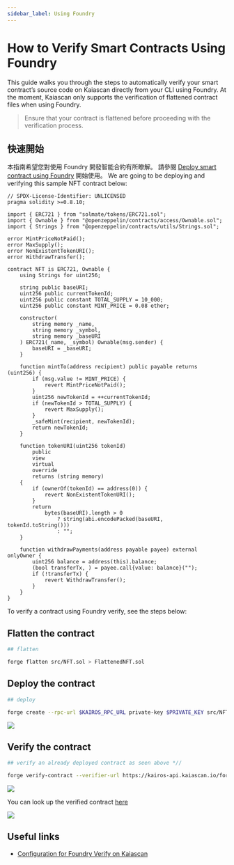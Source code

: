 ```yaml
---
sidebar_label: Using Foundry
---
```


# How to Verify Smart Contracts Using Foundry

This guide walks you through the steps to automatically verify your smart contract’s source code on Kaiascan directly from your CLI using Foundry. At the moment, Kaiascan only supports the verification of flattened contract files when using Foundry.

> Ensure that your contract is flattened before proceeding with the verification process.

## 快速開始

本指南希望您對使用 Foundry 開發智能合約有所瞭解。 請參閱  [Deploy smart contract using Foundry](../deploy/foundry.md) 開始使用。   We are going to be deploying and verifying this sample NFT contract below:

```solidity
// SPDX-License-Identifier: UNLICENSED
pragma solidity >=0.8.10;

import { ERC721 } from "solmate/tokens/ERC721.sol";
import { Ownable } from "@openzeppelin/contracts/access/Ownable.sol";
import { Strings } from "@openzeppelin/contracts/utils/Strings.sol";

error MintPriceNotPaid();
error MaxSupply();
error NonExistentTokenURI();
error WithdrawTransfer();

contract NFT is ERC721, Ownable {
    using Strings for uint256;

    string public baseURI;
    uint256 public currentTokenId;
    uint256 public constant TOTAL_SUPPLY = 10_000;
    uint256 public constant MINT_PRICE = 0.08 ether;

    constructor(
        string memory _name,
        string memory _symbol,
        string memory _baseURI
    ) ERC721(_name, _symbol) Ownable(msg.sender) {
        baseURI = _baseURI;
    }

    function mintTo(address recipient) public payable returns (uint256) {
        if (msg.value != MINT_PRICE) {
            revert MintPriceNotPaid();
        }
        uint256 newTokenId = ++currentTokenId;
        if (newTokenId > TOTAL_SUPPLY) {
            revert MaxSupply();
        }
        _safeMint(recipient, newTokenId);
        return newTokenId;
    }

    function tokenURI(uint256 tokenId)
        public
        view
        virtual
        override
        returns (string memory)
    {
        if (ownerOf(tokenId) == address(0)) {
            revert NonExistentTokenURI();
        }
        return
            bytes(baseURI).length > 0
                ? string(abi.encodePacked(baseURI, tokenId.toString()))
                : "";
    }

    function withdrawPayments(address payable payee) external onlyOwner {
        uint256 balance = address(this).balance;
        (bool transferTx, ) = payee.call{value: balance}("");
        if (!transferTx) {
            revert WithdrawTransfer();
        }
    }
}
```

To verify a contract using Foundry verify, see the steps below:

## Flatten the contract

```bash
## flatten

forge flatten src/NFT.sol > FlattenedNFT.sol
```

## Deploy the contract

```bash
## deploy

forge create --rpc-url $KAIROS_RPC_URL private-key $PRIVATE_KEY src/NFT.sol:NFT  --broadcast --constructor-args "Kento" "KT" "https://ipfs.io/ipfs/QmdcURmN1kEEtKgnbkVJJ8hrmsSWHpZvLkRgsKKoiWvW9g?filename=simple_bull.json"
```

![](/img/build/smart-contracts/verify/foundry-verify-deploy.png)

## Verify the contract

```bash
## verify an already deployed contract as seen above *//

forge verify-contract --verifier-url https://kairos-api.kaiascan.io/forge-verify-flatten --chain-id 1001 --constructor-args $(cast abi-encode "constructor(string,string,string)" "Kento" "KT" "https://ipfs.io/ipfs/QmdcURmN1kEEtKgnbkVJJ8hrmsSWHpZvLkRgsKKoiWvW9g?filename=simple_bull.json") --compiler-version v0.8.26+commit.8a97fa7a 0x06F09d3f77341B2f9bDC1E6fc2928761ba05f934 FlattenedNFT.sol:NFT --retries 1
```

![](/img/build/smart-contracts/verify/foundry-verify-bash.png)

You can look up the verified contract [here](https://kairos.kaiascan.io/address/0x06f09d3f77341b2f9bdc1e6fc2928761ba05f934?tabId=contract&page=1)

![](/img/build/smart-contracts/verify/foundry-verify-ks-page.png)

## Useful links

- [Configuration for Foundry Verify on Kaiascan](https://docs.kaiascan.io/smart-contract-verification/foundry-verify)





